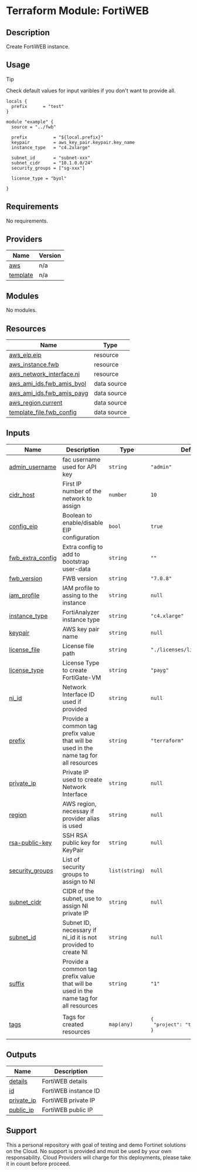 # Terraform Module: FortiWEB

## Description

Create FortiWEB instance.

## Usage

> [!TIP]
> Check default values for input varibles if you don't want to provide all.

```hcl
locals {
  prefix      = "test"
}

module "example" {
  source = "../fwb"

  prefix          = "${local.prefix}"
  keypair         = aws_key_pair.keypair.key_name
  instance_type   = "c4.2xlarge"

  subnet_id       = "subnet-xxx"
  subnet_cidr     = "10.1.0.0/24"
  security_groups = ["sg-xxx"]

  license_type = "byol"

}
```

<!-- BEGIN_TF_DOCS -->
## Requirements

No requirements.

## Providers

| Name | Version |
|------|---------|
| <a name="provider_aws"></a> [aws](#provider\_aws) | n/a |
| <a name="provider_template"></a> [template](#provider\_template) | n/a |

## Modules

No modules.

## Resources

| Name | Type |
|------|------|
| [aws_eip.eip](https://registry.terraform.io/providers/hashicorp/aws/latest/docs/resources/eip) | resource |
| [aws_instance.fwb](https://registry.terraform.io/providers/hashicorp/aws/latest/docs/resources/instance) | resource |
| [aws_network_interface.ni](https://registry.terraform.io/providers/hashicorp/aws/latest/docs/resources/network_interface) | resource |
| [aws_ami_ids.fwb_amis_byol](https://registry.terraform.io/providers/hashicorp/aws/latest/docs/data-sources/ami_ids) | data source |
| [aws_ami_ids.fwb_amis_payg](https://registry.terraform.io/providers/hashicorp/aws/latest/docs/data-sources/ami_ids) | data source |
| [aws_region.current](https://registry.terraform.io/providers/hashicorp/aws/latest/docs/data-sources/region) | data source |
| [template_file.fwb_config](https://registry.terraform.io/providers/hashicorp/template/latest/docs/data-sources/file) | data source |

## Inputs

| Name | Description | Type | Default | Required |
|------|-------------|------|---------|:--------:|
| <a name="input_admin_username"></a> [admin\_username](#input\_admin\_username) | fac username used for API key | `string` | `"admin"` | no |
| <a name="input_cidr_host"></a> [cidr\_host](#input\_cidr\_host) | First IP number of the network to assign | `number` | `10` | no |
| <a name="input_config_eip"></a> [config\_eip](#input\_config\_eip) | Boolean to enable/disable EIP configuration | `bool` | `true` | no |
| <a name="input_fwb_extra_config"></a> [fwb\_extra\_config](#input\_fwb\_extra\_config) | Extra config to add to bootstrap user-data | `string` | `""` | no |
| <a name="input_fwb_version"></a> [fwb\_version](#input\_fwb\_version) | FWB version | `string` | `"7.0.8"` | no |
| <a name="input_iam_profile"></a> [iam\_profile](#input\_iam\_profile) | IAM profile to assing to the instance | `string` | `null` | no |
| <a name="input_instance_type"></a> [instance\_type](#input\_instance\_type) | FortiAnalyzer instance type | `string` | `"c4.xlarge"` | no |
| <a name="input_keypair"></a> [keypair](#input\_keypair) | AWS key pair name | `string` | `null` | no |
| <a name="input_license_file"></a> [license\_file](#input\_license\_file) | License file path | `string` | `"./licenses/licenseFAC.lic"` | no |
| <a name="input_license_type"></a> [license\_type](#input\_license\_type) | License Type to create FortiGate-VM | `string` | `"payg"` | no |
| <a name="input_ni_id"></a> [ni\_id](#input\_ni\_id) | Network Interface ID used if provided | `string` | `null` | no |
| <a name="input_prefix"></a> [prefix](#input\_prefix) | Provide a common tag prefix value that will be used in the name tag for all resources | `string` | `"terraform"` | no |
| <a name="input_private_ip"></a> [private\_ip](#input\_private\_ip) | Private IP used to create Network Interface | `string` | `null` | no |
| <a name="input_region"></a> [region](#input\_region) | AWS region, necessay if provider alias is used | `string` | `null` | no |
| <a name="input_rsa-public-key"></a> [rsa-public-key](#input\_rsa-public-key) | SSH RSA public key for KeyPair | `string` | `null` | no |
| <a name="input_security_groups"></a> [security\_groups](#input\_security\_groups) | List of security groups to assign to NI | `list(string)` | `null` | no |
| <a name="input_subnet_cidr"></a> [subnet\_cidr](#input\_subnet\_cidr) | CIDR of the subnet, use to assign NI private IP | `string` | `null` | no |
| <a name="input_subnet_id"></a> [subnet\_id](#input\_subnet\_id) | Subnet ID, necessary if ni\_id it is not provided to create NI | `string` | `null` | no |
| <a name="input_suffix"></a> [suffix](#input\_suffix) | Provide a common tag prefix value that will be used in the name tag for all resources | `string` | `"1"` | no |
| <a name="input_tags"></a> [tags](#input\_tags) | Tags for created resources | `map(any)` | <pre>{<br>  "project": "terraform"<br>}</pre> | no |

## Outputs

| Name | Description |
|------|-------------|
| <a name="output_details"></a> [details](#output\_details) | FortiWEB details |
| <a name="output_id"></a> [id](#output\_id) | FortiWEB instance ID |
| <a name="output_private_ip"></a> [private\_ip](#output\_private\_ip) | FortiWEB private IP |
| <a name="output_public_ip"></a> [public\_ip](#output\_public\_ip) | FortiWEB public IP |
<!-- END_TF_DOCS -->

## Support
This a personal repository with goal of testing and demo Fortinet solutions on the Cloud. No support is provided and must be used by your own responsability. Cloud Providers will charge for this deployments, please take it in count before proceed.